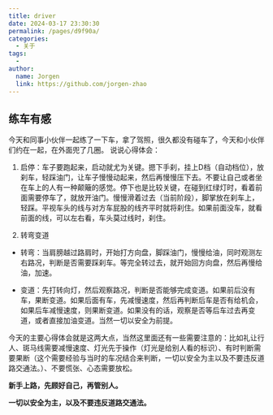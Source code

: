 ```yaml
---
title: driver
date: 2024-03-17 23:30:30
permalink: /pages/d9f90a/
categories:
  - 关于
tags:
  - 
author: 
  name: Jorgen
  link: https://github.com/jorgen-zhao
---
```

## 练车有感
今天和同事小伙伴一起练了一下车，拿了驾照，很久都没有碰车了，今天和小伙伴们约在一起，在外面兜了几圈。
说说心得体会：
1. 启停：车子要跑起来，启动就尤为关键。摁下手刹，挂上D档（自动档位），放刹车，轻踩油门，让车子慢慢动起来，然后再慢慢压下去。不要让自己或者坐在车上的人有一种颠簸的感觉。停下也是比较关键，在碰到红绿灯时，看着前面需要停车了，就放开油门。慢慢滑着过去（当前阶段），脚掌放在刹车上，轻踩。平视车头的线与对方车屁股的线齐平时就将刹住。如果前面没车，就看前面的线，可以左右看，车头莫过线时，刹住。

2. 转弯变道
* 转弯：当肩膀越过路肩时，开始打方向盘，脚踩油门，慢慢给油，同时观测左右路况，判断是否需要踩刹车。等完全转过去，就开始回方向盘，然后再慢给油，加速。

* 变道：先打转向灯，然后观察路况，判断是否能够完成变道。如果前后没有车，果断变道。如果后面有车，先减慢速度，然后再判断后车是否有给机会，如果后车减慢速度，则果断变道。如果没有的话，观察是否等后车过去再变道，或者直接加油变道。当然一切以安全为前提。

今天的主要心得体会就是这两大点，当然这里面还有一些需要注意的：比如礼让行人、斑马线需要减慢速度、灯光先于操作（灯光是给别人看的标识）、有时判断需要果断（这个需要经验与当时的车况结合来判断，一切以安全为主以及不要违反道路交通法。）、不要慌张、心态需要放松。

**新手上路，先顾好自己，再管别人。**

**一切以安全为主，以及不要违反道路交通法。**


